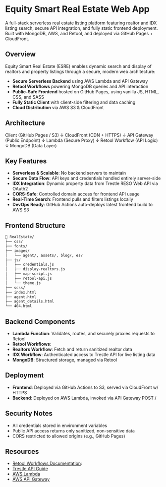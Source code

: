 # Equity Smart Real Estate Web App

A full-stack serverless real estate listing platform featuring realtor and IDX listing search, secure API integration, and fully static frontend deployment. Built with MongoDB, AWS, and Retool, and deployed via GitHub Pages + CloudFront.

## Overview

Equity Smart Real Estate (ESRE) enables dynamic search and display of realtors and property listings through a secure, modern web architecture:

- **Secure Serverless Backend** using AWS Lambda and API Gateway
- **Retool Workflows** powering MongoDB queries and API interaction
- **Public-Safe Frontend** hosted on GitHub Pages, using vanilla JS, HTML, CSS, and SASS
- **Fully Static Client** with client-side filtering and data caching
- **Cloud Distribution** via AWS S3 & CloudFront

## Architecture

Client (GitHub Pages / S3)
↓
CloudFront (CDN + HTTPS)
↓
API Gateway (Public Endpoint)
↓
Lambda (Secure Proxy)
↓
Retool Workflow (API Logic)
↓
MongoDB (Data Layer)

## Key Features

- **Serverless & Scalable**: No backend servers to maintain
- **Secure Data Flow**: API keys and credentials handled entirely server-side
- **IDX Integration**: Dynamic property data from Trestle RESO Web API via OAuth2
- **CORS-Safe**: Controlled domain access for frontend API usage
- **Real-Time Search**: Frontend pulls and filters listings locally
- **DevOps Ready**: GitHub Actions auto-deploys latest frontend build to AWS S3

## Frontend Structure

```bash
📁 RealEstate/
├── css/
├── fonts/
├── images/
│   └── agent/, assets/, blog/, es/
├── js/
│   ├── credentials.js
│   ├── display-realtors.js
│   ├── map-script.js
│   ├── retool-api.js
│   └── theme.js
├── scss/
├── index.html
├── agent.html
├── agent_details.html
└── 404.html
```

## Backend Components

- **Lambda Function**: Validates, routes, and securely proxies requests to Retool
- **Retool Workflows**:
- **Realtors Workflow**: Fetch and return sanitized realtor data
- **IDX Workflow**: Authenticated access to Trestle API for live listing data
- **MongoDB**: Structured storage, managed via Retool

## Deployment

- **Frontend**: Deployed via GitHub Actions to S3, served via CloudFront w/ HTTPS
- **Backend**: Deployed on AWS Lambda, invoked via API Gateway POST /

## Security Notes

- All credentials stored in environment variables
- Public API access returns only sanitized, non-sensitive data
- CORS restricted to allowed origins (e.g., GitHub Pages)

## Resources

- [Retool Workflows Documentation](https://docs.retool.com/docs/workflows):
- [Trestle API Guide](https://docs.corelogic.com/display/Trestle)
- [AWS Lambda](https://docs.aws.amazon.com/lambda/)
- [AWS API Gateway](https://docs.aws.amazon.com/apigateway/)
